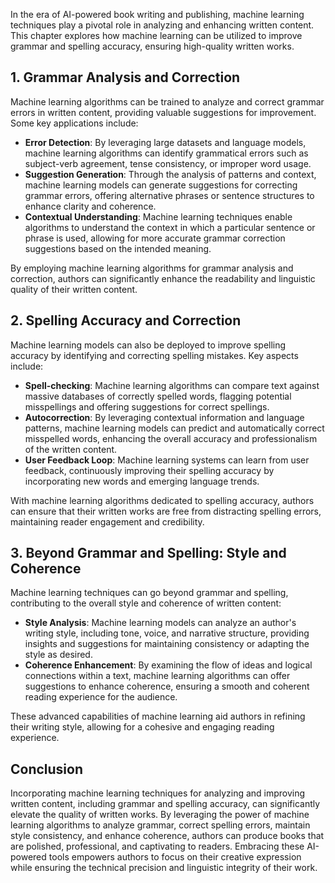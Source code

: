 

In the era of AI-powered book writing and publishing, machine learning techniques play a pivotal role in analyzing and enhancing written content. This chapter explores how machine learning can be utilized to improve grammar and spelling accuracy, ensuring high-quality written works.

**1. Grammar Analysis and Correction**
--------------------------------------

Machine learning algorithms can be trained to analyze and correct grammar errors in written content, providing valuable suggestions for improvement. Some key applications include:

* **Error Detection**: By leveraging large datasets and language models, machine learning algorithms can identify grammatical errors such as subject-verb agreement, tense consistency, or improper word usage.
* **Suggestion Generation**: Through the analysis of patterns and context, machine learning models can generate suggestions for correcting grammar errors, offering alternative phrases or sentence structures to enhance clarity and coherence.
* **Contextual Understanding**: Machine learning techniques enable algorithms to understand the context in which a particular sentence or phrase is used, allowing for more accurate grammar correction suggestions based on the intended meaning.

By employing machine learning algorithms for grammar analysis and correction, authors can significantly enhance the readability and linguistic quality of their written content.

**2. Spelling Accuracy and Correction**
---------------------------------------

Machine learning models can also be deployed to improve spelling accuracy by identifying and correcting spelling mistakes. Key aspects include:

* **Spell-checking**: Machine learning algorithms can compare text against massive databases of correctly spelled words, flagging potential misspellings and offering suggestions for correct spellings.
* **Autocorrection**: By leveraging contextual information and language patterns, machine learning models can predict and automatically correct misspelled words, enhancing the overall accuracy and professionalism of the written content.
* **User Feedback Loop**: Machine learning systems can learn from user feedback, continuously improving their spelling accuracy by incorporating new words and emerging language trends.

With machine learning algorithms dedicated to spelling accuracy, authors can ensure that their written works are free from distracting spelling errors, maintaining reader engagement and credibility.

**3. Beyond Grammar and Spelling: Style and Coherence**
-------------------------------------------------------

Machine learning techniques can go beyond grammar and spelling, contributing to the overall style and coherence of written content:

* **Style Analysis**: Machine learning models can analyze an author's writing style, including tone, voice, and narrative structure, providing insights and suggestions for maintaining consistency or adapting the style as desired.
* **Coherence Enhancement**: By examining the flow of ideas and logical connections within a text, machine learning algorithms can offer suggestions to enhance coherence, ensuring a smooth and coherent reading experience for the audience.

These advanced capabilities of machine learning aid authors in refining their writing style, allowing for a cohesive and engaging reading experience.

**Conclusion**
--------------

Incorporating machine learning techniques for analyzing and improving written content, including grammar and spelling accuracy, can significantly elevate the quality of written works. By leveraging the power of machine learning algorithms to analyze grammar, correct spelling errors, maintain style consistency, and enhance coherence, authors can produce books that are polished, professional, and captivating to readers. Embracing these AI-powered tools empowers authors to focus on their creative expression while ensuring the technical precision and linguistic integrity of their work.
